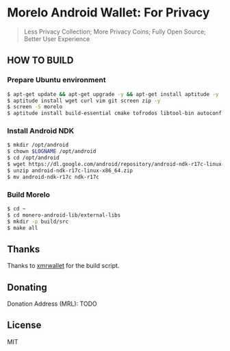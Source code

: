 # Morelo Android Wallet: For Privacy

> Less Privacy Collection; More Privacy Coins; Fully Open Source; Better User Experience

## HOW TO BUILD

### Prepare Ubuntu environment

```bash
$ apt-get update && apt-get upgrade -y && apt-get install aptitude -y
$ aptitude install wget curl vim git screen zip -y
$ screen -S morelo
$ aptitude install build-essential cmake tofrodos libtool-bin autoconf pkg-config -y
```

### Install Android NDK

```bash
$ mkdir /opt/android
$ chown $LOGNAME /opt/android
$ cd /opt/android
$ wget https://dl.google.com/android/repository/android-ndk-r17c-linux-x86_64.zip
$ unzip android-ndk-r17c-linux-x86_64.zip
$ mv android-ndk-r17c ndk-r17c
```

### Build Morelo

```bash
$ cd ~
$ cd monero-android-lib/external-libs
$ mkdir -p build/src
$ make all
```

## Thanks

Thanks to [xmrwallet](https://github.com/m2049r/xmrwallet) for the build script.

## Donating

Donation Address (MRL): TODO

## License

MIT
